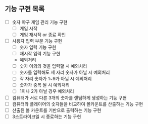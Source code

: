 ## 기능 구현 목록

- [ ]  숫자 야구 게임 관리 기능 구현
    - [ ]  게임 시작
    - [ ]  게임 재시작 or 종료 확인
- [ ]  사용자 입력 부분 기능 구현
    - [ ]  숫자 입력 기능 구현
    - [ ]  재시작 입력 기능 구현
    - 예외처리
    - [ ]  숫자 이외의 것을 입력할 시 예외처리
    - [ ]  숫자를 입력해도 세 자리 숫자가 아닐 시 예외처리
    - [ ]  각 자리 숫자가 1~9가 아닐 시 예외처리
    - [ ]  숫자가 중복 될 시 예외처리
    - [ ]  1이나 2가 아닐 경우 예외처리
- [ ]  컴퓨터가 서로 다른 3개의 숫자를 랜덤하게 생성하는 기능 구현
- [ ]  컴퓨터와 플레이어의 숫자들을 비교하여 볼카운트를 산출하는 기능 구현
- [ ]  산출된 볼 카운트를 기반으로 출력하는 기능 구현
- [ ]  3스트라이크일 시 종료하는 기능 구현